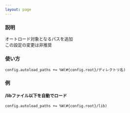 ```yaml
---
layout: page
---
```


### 説明

オートロード対象となるパスを追加  
この設定の変更は非推奨

### 使い方

    config.autoload_paths += %W(#{config.root}/ディレクトリ名)

### 例

#### /libファイル以下を自動でロード

    config.autoload_paths += %W(#{config.root}/lib)
